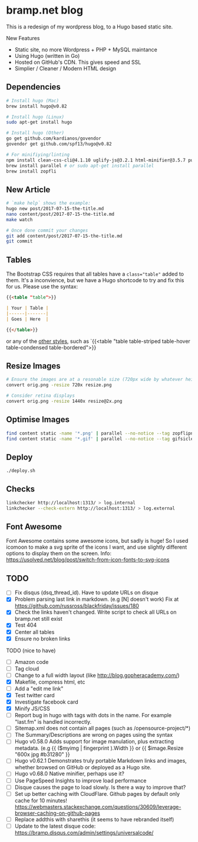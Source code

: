 bramp.net blog
==============

This is a redesign of my wordpress blog, to a Hugo based static site.

New Features
 * Static site, no more Wordpress + PHP + MySQL maintance
 * Using Hugo (written in Go)
 * Hosted on GitHub's CDN. This gives speed and SSL
 * Simplier / Cleaner / Modern HTML design

Dependencies
------------
```bash
# Install hugo (Mac)
brew install hugo@v0.82

# Install hugo (Linux)
sudo apt-get install hugo

# Install hugo (Other)
go get github.com/kardianos/govendor
govendor get github.com/spf13/hugo@v0.82

# For minifiying/linting
npm install clean-css-cli@4.1.10 uglify-js@3.2.1 html-minifier@3.5.7 purify-css@1.2.5
brew install parallel # or sudo apt-get install parallel
brew install zopfli
```

New Article
-----------
```bash
# `make help` shows the example:
hugo new post/2017-07-15-the-title.md
nano content/post/2017-07-15-the-title.md
make watch

# Once done commit your changes
git add content/post/2017-07-15-the-title.md
git commit
```

Tables
------

The Bootstrap CSS requires that all tables have a `class="table"` added to them. It's a inconvience, but we have a Hugo shortcode to try and fix this for us. Please use the syntax:

```markdown
{{<table "table">}}

| Your | Table |
|------|-------|
| Goes | Here  |

{{</table>}}
```

or any of the [other styles](https://bootstrapdocs.com/v3.2.0/docs/css/#tables), such as `{{<table "table table-striped table-hover table-condensed table-bordered">}}

Resize Images
---------------
```bash
# Ensure the images are at a resonable size (720px wide by whatever height)
convert orig.png -resize 720x resize.png

# Consider retina displays
convert orig.png -resize 1440x resize@2x.png
```

Optimise Images
---------------
```bash
find content static -name '*.png' | parallel --no-notice --tag zopflipng -y "{}" "{}"
find content static -name '*.gif' | parallel --no-notice --tag gifsicle -O -o "{}" "{}"
```


Deploy
-----
```bash
./deploy.sh
```


Checks
------
```bash
linkchecker http://localhost:1313/ > log.internal
linkchecker --check-extern http://localhost:1313/ > log.external
```

Font Awesome
------------
Font Awesome contains some awesome icons, but sadly is huge! So I used icomoon to make a svg sprite of the icons I want, and use slightly different options to display them on the screen.
Info: https://usolved.net/blog/post/switch-from-icon-fonts-to-svg-icons

TODO
----
- [ ] Fix disqus (dsq_thread_id). Have to update URLs on disque
- [x] Problem parsing last link in markdown. (e.g [N] doesn't work) Fix at https://github.com/russross/blackfriday/issues/180
- [x] Check the links haven't changed. Write script to check all URLs on bramp.net still exist
- [x] Test 404
- [x] Center all tables
- [x] Ensure no broken links

TODO (nice to have)
- [ ] Amazon code
- [ ] Tag cloud
- [ ] Change to a full width layout (like http://blog.gopheracademy.com/)
- [x] Makefile, compress html, etc
- [ ] Add a "edit me link"
- [x] Test twitter card
- [x] Investigate facebook card
- [x] Minify JS/CSS
- [ ] Report bug in hugo with tags with dots in the name. For example "last.fm" is handled incorrectly.
- [ ] Sitemap.xml does not contain all pages (such as /opensource-project/*)
- [ ] The Summary/Descriptions are wrong on pages using the <!--more--> syntax
- [ ] Hugo v0.58.0 Adds support for image manulation, plus extracting metadata. (e.g {{ ($myimg | fingerprint ).Width }}	or {{ $image.Resize "600x jpg #b31280" }}
- [ ] Hugo v0.62.1 Demonstrates truly portable Markdown links and images, whether browsed on GitHub or deployed as a Hugo site.
- [ ] Hugo v0.68.0 Native minifier, perhaps use it?
- [ ] Use PageSpeed Insights to improve load performance
- [ ] Disque causes the page to load slowly. Is there a way to improve that?
- [ ] Set up better caching with CloudFlare. Github pages by default only cache for 10 minutes! https://webmasters.stackexchange.com/questions/30609/leverage-browser-caching-on-github-pages
- [ ] Replace addthis with sharethis (it seems to have rebranded itself)
- [ ] Update to the latest disque code: https://bramp.disqus.com/admin/settings/universalcode/ 